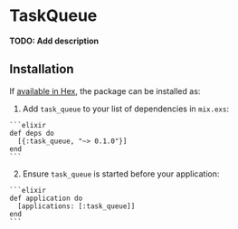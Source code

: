 # TaskQueue

**TODO: Add description**

## Installation

If [available in Hex](https://hex.pm/docs/publish), the package can be installed as:

  1. Add `task_queue` to your list of dependencies in `mix.exs`:

    ```elixir
    def deps do
      [{:task_queue, "~> 0.1.0"}]
    end
    ```

  2. Ensure `task_queue` is started before your application:

    ```elixir
    def application do
      [applications: [:task_queue]]
    end
    ```

